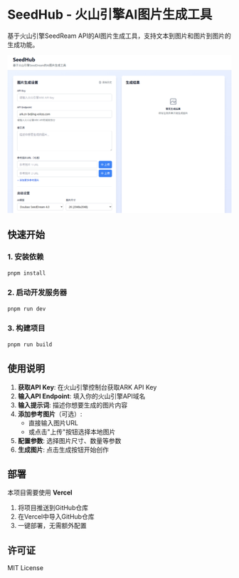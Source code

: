 # SeedHub - 火山引擎AI图片生成工具

基于火山引擎SeedReam API的AI图片生成工具，支持文本到图片和图片到图片的生成功能。

![界面截图](docs/main.png)

## 快速开始

### 1. 安装依赖
```bash
pnpm install
```

### 2. 启动开发服务器
```bash
pnpm run dev
```

### 3. 构建项目
```bash
pnpm run build
```

## 使用说明

1. **获取API Key**: 在火山引擎控制台获取ARK API Key
2. **输入API Endpoint**: 填入你的火山引擎API域名
3. **输入提示词**: 描述你想要生成的图片内容
4. **添加参考图片**（可选）: 
   - 直接输入图片URL
   - 或点击"上传"按钮选择本地图片
5. **配置参数**: 选择图片尺寸、数量等参数
6. **生成图片**: 点击生成按钮开始创作

## 部署

本项目需要使用 **Vercel** 

1. 将项目推送到GitHub仓库
2. 在Vercel中导入GitHub仓库
3. 一键部署，无需额外配置

## 许可证

MIT License